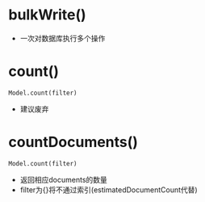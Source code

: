 # bulkWrite()
- 一次对数据库执行多个操作
# count()
```
Model.count(filter)
```
- 建议废弃
# countDocuments()
```
Model.count(filter)
```
- 返回相应documents的数量
- filter为{}将不通过索引(estimatedDocumentCount代替)

